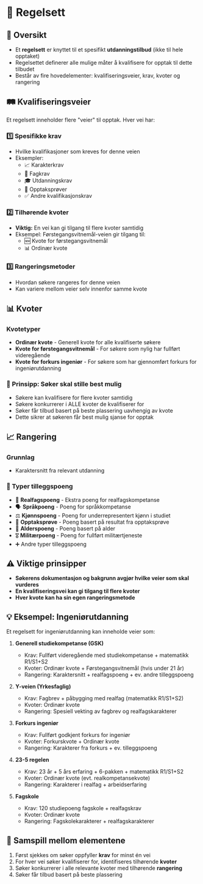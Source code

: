 # 📜 Regelsett

## 🎯 Oversikt
- Et **regelsett** er knyttet til et spesifikt **utdanningstilbud** (ikke til hele opptaket)
- Regelsettet definerer alle mulige måter å kvalifisere for opptak til dette tilbudet
- Består av fire hovedelementer: kvalifiseringsveier, krav, kvoter og rangering

## 🛤️ Kvalifiseringsveier
Et regelsett inneholder flere "veier" til opptak. Hver vei har:

### 1️⃣ Spesifikke krav
- Hvilke kvalifikasjoner som kreves for denne veien
- Eksempler:
  - 📈 Karakterkrav
  - 📖 Fagkrav  
  - 🎓 Utdanningskrav
  - 📝 Opptaksprøver
  - ✅ Andre kvalifikasjonskrav

### 2️⃣ Tilhørende kvoter
- **Viktig:** En vei kan gi tilgang til flere kvoter samtidig
- Eksempel: Førstegangsvitnemål-veien gir tilgang til:
  - 🆕 Kvote for førstegangsvitnemål
  - 📊 Ordinær kvote

### 3️⃣ Rangeringsmetoder
- Hvordan søkere rangeres for denne veien
- Kan variere mellom veier selv innenfor samme kvote

## 📊 Kvoter

### Kvotetyper
- **Ordinær kvote** - Generell kvote for alle kvalifiserte søkere
- **Kvote for førstegangsvitnemål** - For søkere som nylig har fullført videregående
- **Kvote for forkurs ingeniør** - For søkere som har gjennomført forkurs for ingeniørutdanning

### 🌟 Prinsipp: Søker skal stille best mulig
- Søkere kan kvalifisere for flere kvoter samtidig
- Søkere konkurrerer i ALLE kvoter de kvalifiserer for
- Søker får tilbud basert på beste plassering uavhengig av kvote
- Dette sikrer at søkeren får best mulig sjanse for opptak

## 📈 Rangering

### Grunnlag
- Karaktersnitt fra relevant utdanning

### 🎁 Typer tilleggspoeng
- 🔬 **Realfagspoeng** - Ekstra poeng for realfagskompetanse
- 🗣️ **Språkpoeng** - Poeng for språkkompetanse
- ⚖️ **Kjønnspoeng** - Poeng for underrepresentert kjønn i studiet
- 📝 **Opptaksprøve** - Poeng basert på resultat fra opptaksprøve
- 🎂 **Alderspoeng** - Poeng basert på alder
- 🎖️ **Militærpoeng** - Poeng for fullført militærtjeneste
- ➕ Andre typer tilleggspoeng

## ⚠️ Viktige prinsipper
- **Søkerens dokumentasjon og bakgrunn avgjør hvilke veier som skal vurderes**
- **En kvalifiseringsvei kan gi tilgang til flere kvoter**
- **Hver kvote kan ha sin egen rangeringsmetode**

## 💡 Eksempel: Ingeniørutdanning
Et regelsett for ingeniørutdanning kan inneholde veier som:

1. **Generell studiekompetanse (GSK)**
   - Krav: Fullført videregående med studiekompetanse + matematikk R1/S1+S2
   - Kvoter: Ordinær kvote + Førstegangsvitnemål (hvis under 21 år)
   - Rangering: Karaktersnitt + realfagspoeng + ev. andre tilleggspoeng

2. **Y-veien (Yrkesfaglig)**
   - Krav: Fagbrev + påbygging med realfag (matematikk R1/S1+S2)
   - Kvoter: Ordinær kvote
   - Rangering: Spesiell vekting av fagbrev og realfagskarakterer

3. **Forkurs ingeniør**
   - Krav: Fullført godkjent forkurs for ingeniør
   - Kvoter: Forkurskvote + Ordinær kvote
   - Rangering: Karakterer fra forkurs + ev. tilleggspoeng

4. **23-5 regelen**
   - Krav: 23 år + 5 års erfaring + 6-pakken + matematikk R1/S1+S2
   - Kvoter: Ordinær kvote (evt. realkompetansekvote)
   - Rangering: Karakterer i realfag + arbeidserfaring

5. **Fagskole**
   - Krav: 120 studiepoeng fagskole + realfagskrav
   - Kvoter: Ordinær kvote
   - Rangering: Fagskolekarakterer + realfagskarakterer

## 🔄 Samspill mellom elementene
1. Først sjekkes om søker oppfyller **krav** for minst én vei
2. For hver vei søker kvalifiserer for, identifiseres tilhørende **kvoter**
3. Søker konkurrerer i alle relevante kvoter med tilhørende **rangering**
4. Søker får tilbud basert på beste plassering